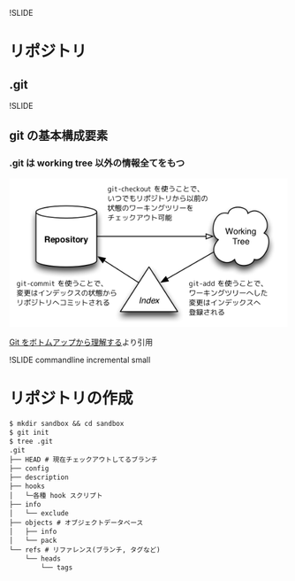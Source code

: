 !SLIDE 
# リポジトリ

## .git

!SLIDE
## git の基本構成要素
### .git は working tree 以外の情報全てをもつ

![ワークフロー](workflow.png)

[Git をボトムアップから理解する](http://keijinsonyaban.blogspot.jp/2011/05/git.html)より引用

!SLIDE commandline incremental small
# リポジトリの作成
	$ mkdir sandbox && cd sandbox
	$ git init
	$ tree .git
	.git
	├── HEAD # 現在チェックアウトしてるブランチ
	├── config
	├── description
	├── hooks
	│   └─各種 hook スクリプト
	├── info
	│   └── exclude
	├── objects # オブジェクトデータベース
	│   ├── info
	│   └── pack
	└── refs # リファレンス(ブランチ, タグなど)
	    └── heads
	        └── tags
